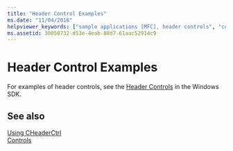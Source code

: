 ```yaml
---
title: "Header Control Examples"
ms.date: "11/04/2016"
helpviewer_keywords: ["sample applications [MFC], header controls", "controls [MFC], header"]
ms.assetid: 30050732-d53e-4eab-88d7-61aac52914c9
---
```

# Header Control Examples

For examples of header controls, see the [Header Controls](/windows/win32/Controls/header-controls) in the Windows SDK.

## See also

[Using CHeaderCtrl](../mfc/using-cheaderctrl.md)<br/>
[Controls](../mfc/controls-mfc.md)
